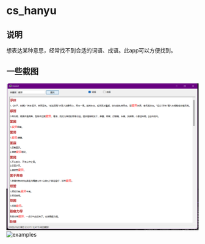 # cs_hanyu
## 说明

想表达某种意思，经常找不到合适的词语、成语。此app可以方便找到。

## 一些截图

![examples](1.png "examples")
![examples](2.png"examples")
